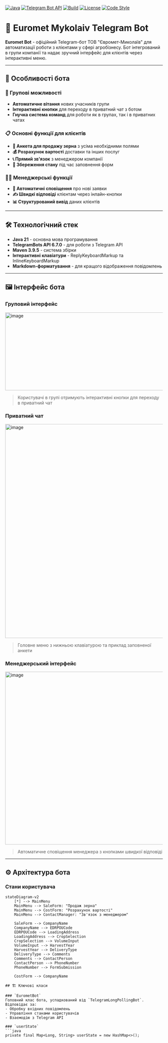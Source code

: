 [![Java](https://img.shields.io/badge/Java-21-blue?style=flat-square&logo=openjdk&logoColor=white)](https://jdk.java.net/21/)
[![Telegram Bot API](https://img.shields.io/badge/Telegram_Bot_API-6.7.0-blue?style=flat-square&logo=telegram)](https://core.telegram.org/bots/api)
[![Build](https://img.shields.io/badge/Build-Maven_3.9.5-orange?style=flat-square&logo=apache-maven)](https://maven.apache.org/)
[![License](https://img.shields.io/badge/License-MIT-green?style=flat-square)](https://opensource.org/licenses/MIT)
[![Code Style](https://img.shields.io/badge/Code%20Style-Google%20Java%20Format-blueviolet?style=flat-square)](https://github.com/google/google-java-format)

# 🌾 Euromet Mykolaiv Telegram Bot

**Euromet Bot** - офіційний Telegram-бот ТОВ "Євромет-Миколаїв" для автоматизації роботи з клієнтами у сфері агробізнесу. Бот інтегрований в групи компанії та надає зручний інтерфейс для клієнтів через інтерактивні меню.

---

## 🌟 Особливості бота

### 📌 Групові можливості
- **Автоматичне вітання** нових учасників групи
- **Інтерактивні кнопки** для переходу в приватний чат з ботом
- **Гнучка система команд** для роботи як в групах, так і в приватних чатах

### 📋 Основні функції для клієнтів
- **📜 Анкета для продажу зерна** з усіма необхідними полями
- **💰 Розрахунок вартості** доставки та інших послуг
- **📞 Прямий зв'язок** з менеджером компанії
- **🔄 Збереження стану** під час заповнення форм

### 👨‍💼 Менеджерські функції
- **🔔 Автоматичні сповіщення** про нові заявки
- **✍️ Швидкі відповіді** клієнтам через інлайн-кнопки
- **📊 Структурований вивід** даних клієнтів

---

## 🛠 Технологічний стек

- **Java 21** - основна мова програмування
- **TelegramBots API 6.7.0** - для роботи з Telegram API
- **Maven 3.9.5** - система збірки
- **Інтерактивні клавіатури** - ReplyKeyboardMarkup та InlineKeyboardMarkup
- **Markdown-форматування** - для кращого відображення повідомлень

---

## 🖼 Інтерфейс бота

### Груповий інтерфейс
<img width="643" height="248" alt="image" src="https://github.com/user-attachments/assets/9c2b57b7-a439-403e-b913-ce61ebcffc55" />


> Користувачі в групі отримують інтерактивні кнопки для переходу в приватний чат

### Приватний чат
<img width="975" height="681" alt="image" src="https://github.com/user-attachments/assets/f4b21aa5-2fa6-4dfa-aa97-e9fbed9f1758" />


> Головне меню з нижньою клавіатурою та приклад заповненої анкети

### Менеджерський інтерфейс
<img width="1232" height="550" alt="image" src="https://github.com/user-attachments/assets/17a013d2-5f58-4196-931d-6bac48cd6381" />


> Автоматичне сповіщення менеджера з кнопками швидкої відповіді

---

## ⚙️ Архітектура бота

### Стани користувача
```mermaid
stateDiagram-v2
    [*] --> MainMenu
    MainMenu --> SaleForm: "Продаж зерна"
    MainMenu --> CostForm: "Розрахунок вартості"
    MainMenu --> ContactManager: "Зв'язок з менеджером"
    
    SaleForm --> CompanyName
    CompanyName --> EDRPOUCode
    EDRPOUCode --> LoadingAddress
    LoadingAddress --> CropSelection
    CropSelection --> VolumeInput
    VolumeInput --> HarvestYear
    HarvestYear --> DeliveryType
    DeliveryType --> Comments
    Comments --> ContactPerson
    ContactPerson --> PhoneNumber
    PhoneNumber --> FormSubmission
    
    CostForm --> CompanyName

## 🏗 Ключові класи

### `EurometBot`
Головний клас бота, успадкований від `TelegramLongPollingBot`. Відповідає за:
- Обробку вхідних повідомлень
- Управління станами користувачів
- Взаємодію з Telegram API

### `userState`
```java
private final Map<Long, String> userState = new HashMap<>();
